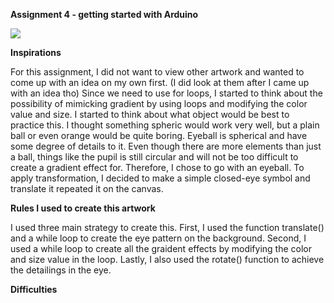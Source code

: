 **Assignment 4 - getting started with Arduino**

![](eyeball.png)

**Inspirations**

For this assignment, I did not want to view other artwork and wanted to come up with an idea on my own first. 
(I did look at them after I came up with an idea tho) Since we need to use for loops, I started to think about the possibility 
of mimicking gradient by using loops and modifying the color value and size. I started to think about what object would be best to practice this.
I thought something spheric would work very well, but a plain ball or even orange would be quite boring. Eyeball is spherical and have some degree of details to it.
Even though there are more elements than just a ball, things like the pupil is still circular and will not be too difficult to create a gradient effect for.
Therefore, I chose to go with an eyeball. To apply transformation, I decided to make a simple closed-eye symbol and translate it repeated it on the canvas.

**Rules I used to create this artwork**

I used three main strategy to create this. First, I used the function translate() and a while loop to create the eye pattern on the background. Second, I used
a while loop to create all the graident effects by modifying the color and size value in the loop. Lastly, I also used the rotate() function to achieve the detailings in the eye. 

**Difficulties**
